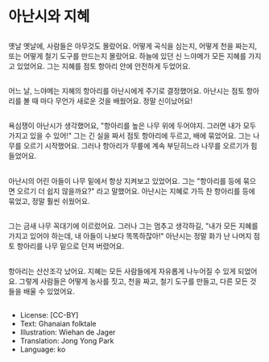 # 아난시와 지혜

##
옛날 옛날에, 사람들은 아무것도 몰랐어요. 어떻게 곡식을 심는지, 어떻게 천을 짜는지, 또는 어떻게 철기 도구를 만드는지 몰랐어요. 하늘에 있던 신 느야메가 모든 지혜를 가지고 있었어요. 그는 지혜를 점토 항아리 안에 안전하게 두었어요. 

##
어느 날, 느야메는 지혜의 항아리를 아난시에게 주기로 결정했어요. 아난시는 점토 항아리를 볼 때 마다 무언가 새로운 것을 배웠어요. 정말 신이났어요!

##
욕심쟁이 아난시가 생각했어요, "항아리를 높은 나무 위에 두어야지. 그러면 내가 모두 가지고 있을 수 있어!" 그는 긴 실을 짜서 점토 항아리에 두르고, 배에 묶었어요. 그는 나무를 오르기 시작했어요. 그러나 항아리가 무릎에 계속 부딛히느라 나무를 오르기가 힘들었어요.

##
아난시의 어린 아들이 나무 밑에서 항상 지켜보고 있었어요. 그는 "항아리를 등에 묶으면 오르기 더 쉽지 않을까요?" 라고 말했어요. 아난시는 지혜로 가득 찬 항아리를 등에 묶었고, 정말 훨씬 쉬웠어요.

##
그는 금새 나무 꼭대기에 이르렀어요. 그러나 그는 멈추고 생각하길, "내가 모든 지혜를 가지고 있어야 하는데, 내 아들이 나보다 똑똑하잖아!" 아난시는 정말 화가 난 나머지 점토 항아리를 나무 밑으로 던져 버렸어요.

##
항아리는 산산조각 났어요. 지혜는 모든 사람들에게 자유롭게 나누어질 수 있게 되었어요. 그렇게 사람들은 어떻게 농사를 짓고, 천을 짜고, 철기 도구를 만들고, 다른 모든 것들을 배울 수 있었어요.

##
* License: [CC-BY]
* Text: Ghanaian folktale
* Illustration: Wiehan de Jager
* Translation: Jong Yong Park
* Language: ko
